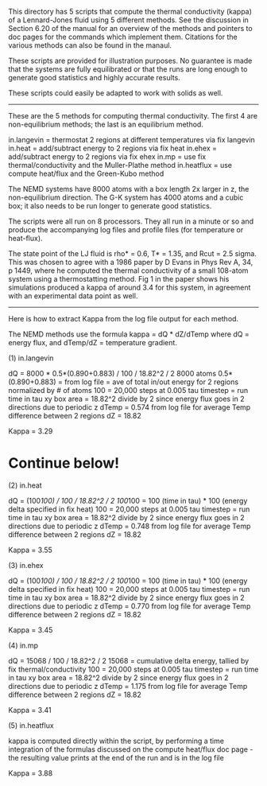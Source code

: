 This directory has 5 scripts that compute the thermal conductivity
(kappa) of a Lennard-Jones fluid using 5 different methods.  See the
discussion in Section 6.20 of the manual for an overview of the
methods and pointers to doc pages for the commands which implement
them.  Citations for the various methods can also be found in the
manaul.

These scripts are provided for illustration purposes.  No guarantee is
made that the systems are fully equilibrated or that the runs are long
enough to generate good statistics and highly accurate results.

These scripts could easily be adapted to work with solids as well.

-------------

These are the 5 methods for computing thermal conductivity.  The first
4 are non-equilibrium methods; the last is an equilibrium method.

in.langevin = thermostat 2 regions at different temperatures via fix langevin
in.heat = add/subtract energy to 2 regions via fix heat
in.ehex = add/subtract energy to 2 regions via fix ehex
in.mp = use fix thermal/conductivity and the Muller-Plathe method
in.heatflux = use compute heat/flux and the Green-Kubo method

The NEMD systems have 8000 atoms with a box length 2x larger in z, the
non-equilibrium direction.  The G-K system has 4000 atoms and a cubic
box; it also needs to be run longer to generate good statistics.

The scripts were all run on 8 processors.  They all run in a minute or
so and produce the accompanying log files and profile files (for
temperature or heat-flux).

The state point of the LJ fluid is rho* = 0.6, T* = 1.35, and Rcut =
2.5 sigma.  This was chosen to agree with a 1986 paper by D Evans in
Phys Rev A, 34, p 1449, where he computed the thermal conductivity of
a small 108-atom system using a thermostatting method.  Fig 1 in the
paper shows his simulations produced a kappa of around 3.4 for this
system, in agreement with an experimental data point as well.

-------------

Here is how to extract Kappa from the log file output for each method.

The NEMD methods use the formula kappa = dQ * dZ/dTemp where dQ =
energy flux, and dTemp/dZ = temperature gradient.

(1) in.langevin

dQ = 8000 * 0.5*(0.890+0.883) / 100 / 18.82^2 / 2
  8000 atoms
  0.5*(0.890+0.883) = from log file =
    ave of total in/out energy for 2 regions normalized by # of atoms
  100 = 20,000 steps at 0.005 tau timestep = run time in tau
  xy box area = 18.82^2
  divide by 2 since energy flux goes in 2 directions due to periodic z
dTemp = 0.574 from log file for average Temp difference between 2 regions
dZ = 18.82

Kappa = 3.29
# Continue below!
(2) in.heat

dQ = (100*100) / 100 / 18.82^2 / 2
  100*100 = 100 (time in tau) * 100 (energy delta specified in fix heat)
  100 = 20,000 steps at 0.005 tau timestep = run time in tau
  xy box area = 18.82^2
  divide by 2 since energy flux goes in 2 directions due to periodic z
dTemp = 0.748 from log file for average Temp difference between 2 regions
dZ = 18.82

Kappa = 3.55

(3) in.ehex

dQ = (100*100) / 100 / 18.82^2 / 2
  100*100 = 100 (time in tau) * 100 (energy delta specified in fix heat)
  100 = 20,000 steps at 0.005 tau timestep = run time in tau
  xy box area = 18.82^2
  divide by 2 since energy flux goes in 2 directions due to periodic z
dTemp = 0.770 from log file for average Temp difference between 2 regions
dZ = 18.82

Kappa = 3.45

(4) in.mp

dQ = 15068 / 100 / 18.82^2 / 2
  15068 = cumulative delta energy, tallied by fix thermal/conductivity
  100 = 20,000 steps at 0.005 tau timestep = run time in tau
  xy box area = 18.82^2
  divide by 2 since energy flux goes in 2 directions due to periodic z
dTemp = 1.175 from log file for average Temp difference between 2 regions
dZ = 18.82

Kappa = 3.41

(5) in.heatflux

kappa is computed directly within the script, by performing a time
integration of the formulas discussed on the compute heat/flux doc
page - the resulting value prints at the end of the run and is in the
log file

Kappa = 3.88
